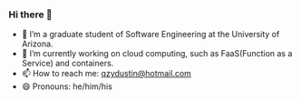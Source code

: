 ### Hi there 👋

<!--
**qzydustin/qzydustin** is a ✨ _special_ ✨ repository because its `README.md` (this file) appears on your GitHub profile.

Here are some ideas to get you started:

- 🔭 I’m currently working on ...
- 🌱 I’m currently learning ...
- 👯 I’m looking to collaborate on ...
- 🤔 I’m looking for help with ...
- 💬 Ask me about ...
- 📫 How to reach me: ...
- 😄 Pronouns: ...
- ⚡ Fun fact: ...
-->

- 🔭 I’m a graduate student of Software Engineering at the University of Arizona.
- 🌱 I’m currently working on cloud computing, such as FaaS(Function as a Service) and containers.
- 📫 How to reach me: qzydustin@hotmail.com
- 😄 Pronouns: he/him/his
